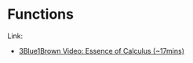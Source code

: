 # Functions

Link:

* [3Blue1Brown Video: Essence of Calculus \(~17mins\)](https://www.youtube.com/watch?v=WUvTyaaNkzM)

